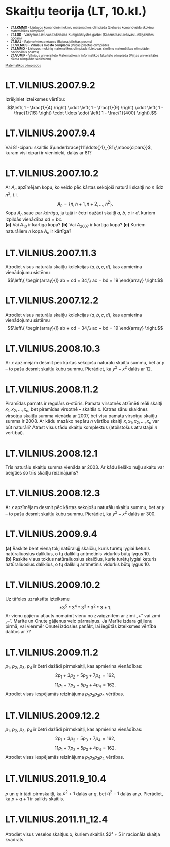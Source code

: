 # &nbsp;

<hgroup>

<h1 style="font-size:28pt">Skaitļu teorija (LT, 10.kl.)</h1>

</hgroup>
<hgroup style="font-size:70%">

* **LT.LKMMO** - Lietuvos komandinė mokinių matematikos 
olimpiada (Lietuvas komandveida skolēnu matemātikas olimpiāde)
* **LT.LDK** - Varžybos Lietuvos Didžiosios Kunigaikštystės garbei
(Sacensības Lietuvas Lielkņazistes godam)
* **LT.RAJ** - Rajono/miesto etapas (Rajona/pilsētas posms)
* <blue>**LT.VILNIUS** - **Vilniaus miesto olimpiada** (Viļņas pilsētas olimpiāde)</blue>
* **LT.LMMO** - Lietuvos mokinių matematikos olimpiada (Lietuvas skolēnu
matemātikas olimpiāde: nacionālais posms)
* **LT.VUMIF** - Vilniaus universiteto Matematikos ir 
informatikos fakulteto olimpiada (Viļņas universitātes 
rīkota olimpiāde skolēniem)

[Matematikos olimpiados](http://mif.vu.lt/matematikos-olimpiados/)

</hgroup>




# <lo-sample/> LT.VILNIUS.2007.9.2

Izrēķiniet izteiksmes vērtību: 
$$\left( 1 - \frac{1}{4} \right) \cdot
\left( 1 - \frac{1}{9} \right) \cdot
\left( 1 - \frac{1}{16} \right) \cdot \ldots \cdot
\left( 1 - \frac{1}{400} \right).$$


<!--
Apskaičiuokite reiškinio reikšmę:
$$\left( 1 - \frac{1}{4} \right) \cdot
\left( 1 - \frac{1}{9} \right) \cdot
\left( 1 - \frac{1}{16} \right) \cdot \ldots \cdot
\left( 1 - \frac{1}{400} \right).$$
-->



# <lo-sample/> LT.VILNIUS.2007.9.4

Vai $81$-ciparu skaitlis $\underbrace{111\ldots{}1}_{81\;\mbox{cipars}}$, 
kuram visi cipari ir vieninieki, dalās ar $81$?

<!--
Ar $81$-ženklis skaičius $\underbrace{111\ldots{}1}_{81\;\mbox{skaitmuo}}$, 
kurio visi skaitmenys yra vienetai, dalijasi iš $81$?
-->


# <lo-sample/> LT.VILNIUS.2007.10.2

Ar $A_n$ apzīmējam kopu, ko veido pēc kārtas sekojoši naturāli
skaitļi no $n$ līdz $n^2$, t.i.
$$A_n = \{n, n + 1, n + 2, \ldots, n^2 \}.$$
Kopu $A_n$ sauc par *kārtīgu*, ja tajā ir 
četri dažādi skaitļi $a$, $b$, $c$ ir $d$, kuriem
izpildās vienādība $ad = bc$.  
**(a)** Vai $A_{10}$ ir kārtīga kopa?
**(b)** Vai $A_{2007}$ ir kārtīga kopa?
**(c)** Kuriem naturāliem $n$ kopa $A_n$ ir kārtīga?


<!--
Pažymėkime $A_n$ aibę, kurią sudaro iš eilės einantys natūralieji 
skaičiai nuo $n$ iki $n^2$, t.y.
$$A_n = \{n, n + 1, n + 2, \ldots, n^2 \}.$$
Aibė $A_n$ vadinama *tvarkinga*, jeigu joje yra 
keturi skirtingi skaičiai $a$, $b$, $c$ ir $d$, kuriems
galioja lygybė $ad = bc$.  
**(a)** Ar $A_{10}$ yra tvarkinga aibė?
**(b)** Ar $A_{2007}$ yra tvarkinga aibė?
**(c)** Su kuriais natūraliaisiais $n$ aibė $A_n$ yra tvarkinga?
-->



# <lo-sample/> LT.VILNIUS.2007.11.3

Atrodiet visus naturālu skaitļu kolekcijas $(a, b, c, d)$, 
kas apmierina vienādojumu sistēmu
$$\left\{ \begin{array}{l}
ab + cd = 34,\\
ac − bd = 19
\end{array} \right.$$

<!--
Raskite visus natūraliųjų skaičių rinkinius $(a, b, c, d)$, 
tenkinančius lygčių sistemą
$$\left\{ \begin{array}{l}
ab + cd = 34,\\
ac − bd = 19
\end{array} \right.$$
-->


<!--
sameAs=LT.VILNIUS.2007.12.2
-->

# <LO-REFFF/> LT.VILNIUS.2007.12.2


Atrodiet visus naturālu skaitļu kolekcijas $(a, b, c, d)$, 
kas apmierina vienādojumu sistēmu
$$\left\{ \begin{array}{l}
ab + cd = 34,\\
ac − bd = 19
\end{array} \right.$$

<!--
Raskite visus natūraliųjų skaičių rinkinius $(a, b, c, d)$, 
tenkinančius lygčių sistemą
$$\left\{ \begin{array}{l}
ab + cd = 34,\\
ac − bd = 19
\end{array} \right.$$
-->

<!--
mainEntry=LT.VILNIUS.2007.11.3
-->


# <lo-sample/> LT.VILNIUS.2008.10.3

Ar $x$ apzīmējam desmit pēc kārtas sekojošu naturālu skaitļu 
summu, bet ar $y$ – to pašu desmit skaitļu kubu summu. 
Pierādiet, ka $y^2 - x^2$ dalās ar $12$.

<!--
Tegu $x$ yra dešimties iš eilės einančių natūraliųjų skaičių suma, 
o $y$ – tų pačių dešimties skaičių kubų suma. 
Įrodykite, kad $y^2 - x^2$ dalijasi iš $12$.
-->



# <lo-sample/> LT.VILNIUS.2008.11.2

Piramīdas pamats ir regulārs $n$-stūris. 
Pamata virsotnēs atzīmēti reāli skaitļi 
$x_1, x_2, \ldots, x_n$, bet piramīdas virsotnē – 
skaitlis $x$. Katras sānu skaldnes virsotņu 
skaitļu summa vienāda ar $2007$, bet visu 
pamata virsotņu skaitļu summa ir $2008$. 
Ar kādu mazāko nepāru $n$ vērtību skaitļi 
$x, x_1, x_2, \ldots, x_n$ var būt naturāli? 
Atrast visus tādu skaitļu komplektus 
(atbilstošus atrastajai $n$ vērtībai). 

<!--
Piramidės pagrindas yra taisyklingasis $n$-kampis. 
Pagrindo viršūnėse pažymėti realieji skaičiai 
$x_1, x_2, \ldots, x_n$, o piramidės viršūnėje – 
skaičius $x$. Kiekvienos šoninės sienos
viršūnių skaičių suma lygi $2007$, o visų pagrindo 
viršūnių skaičių suma yra $2008$. Su kokia mažiausia 
nelygine $n$ reikšme skaičiai $x, x_1, x_2, \ldots, x_n$ 
gali būti natūralieji? Raskite
visus tokius skaičių rinkinius 
(atitinkančius rastąją $n$ reikšmę).
-->


# <lo-sample/> LT.VILNIUS.2008.12.1

Trīs naturālu skaitļu summa vienāda ar $2003$. 
Ar kādu lielāko nuļļu skaitu var beigties šo 
trīs skaitļu reizinājums?

<!--
Trijų natūraliųjų skaičių suma lygi $2003$. 
Daugiausiai keliais nuliais gali baigtis šių
trijų skaičių sandauga?
-->

<!--
seeAlso=LV.AO.2005.7.4
-->



# <lo-sample/> LT.VILNIUS.2008.12.3

Ar $x$ apzīmējam desmit pēc kārtas sekojošu naturālu skaitļu 
summu, bet ar $y$ – to pašu desmit skaitļu kubu summu. 
Pierādiet, ka $y^2 - x^2$ dalās ar $300$.

<!--
Tegu $x$ yra dešimties iš eilės einančių 
natūraliųjų skaičių suma, 
o $y$ – tų pačių dešimties skaičių kubų suma. 
Įrodykite, kad $y^2 - x^2$ dalijasi iš $300$.
-->

<!--
seeAlso=LT.VILNIUS.2008.10.3
-->



# <lo-sample/> LT.VILNIUS.2009.9.4

**(a)** Raskite bent vieną tokį natūralųjį skaičių, 
kuris turėtų lygiai keturis natūraliuosius daliklius, 
o tų daliklių aritmetinis vidurkis būtų lygus $10$.  
**(b)** Raskite visus tokius natūraliuosius skaičius, 
kurie turėtų lygiai keturis natūraliuosius daliklius, 
o tų daliklių aritmetinis vidurkis būtų lygus $10$.








# <lo-sample/> LT.VILNIUS.2009.10.2

Uz tāfeles uzrakstīta izteiksme
$$\ast{}3^5\ast{}3^4\ast{}3^3\ast{}3^2\ast{}3\ast{}1.$$
Ar vienu gājienu atļauts nomainīt vienu no zvaigznītēm ar 
zīmi „+” vai zīmi „–”. Marīte
un Onute gājienus veic pārmaiņus.
Ja Marīte izdara gājienu pirmā, vai vienmēr Onutei izdosies panākt, 
lai iegūtās izteiksmes vērtība dalītos ar $7$?


<!--
Ant lentos užrašytas reiškinys
$$\ast{}3^5\ast{}3^4\ast{}3^3\ast{}3^2\ast{}3\ast{}1.$$
Vienu ėjimu leidžiama pakeisti vieną iš žvaigždučių ženklu 
„+” arba ženklu „–”. Marytė
ir Onutė ėjimus atlieka pakaitomis. 
Jei Marytė daro ėjimą pirmoji, ar visada pavyks
Onutei pasiekti, kad gautojo reiškinio reikšmė dalytųsi iš $7$?
-->






# <lo-sample/> LT.VILNIUS.2009.11.2

$p_1$, $p_2$, $p_3$, $p_4$ ir četri dažādi pirmskaitļi, kas apmierina vienādības:
$$2p_1 + 3p_2 + 5p_3 + 7p_4 = 162,$$
$$11p_1 + 7p_2 + 5p_3 + 4p_4 = 162.$$
Atrodiet visas iespējamās reizinājuma $p_1p_2p_3p_4$ vērtības.


<!--
$p_1$, $p_2$, $p_3$, $p_4$ yra keturi skirtingi pirminiai skaičiai, tenkinantys lygybes
$$2p_1 + 3p_2 + 5p_3 + 7p_4 = 162,$$
$$11p_1 + 7p_2 + 5p_3 + 4p_4 = 162.$$
Raskite visas įmanomas sandaugos $p_1p_2p_3p_4$ reikšmes.
-->

<!--
sameAs=LT.VILNIUS.2009.12.2
-->



# <LO-REFFF/> LT.VILNIUS.2009.12.2

$p_1$, $p_2$, $p_3$, $p_4$ ir četri dažādi pirmskaitļi, kas apmierina vienādības:
$$2p_1 + 3p_2 + 5p_3 + 7p_4 = 162,$$
$$11p_1 + 7p_2 + 5p_3 + 4p_4 = 162.$$
Atrodiet visas iespējamās reizinājuma $p_1p_2p_3p_4$ vērtības.

<!--
$p_1$, $p_2$, $p_3$, $p_4$ yra keturi skirtingi pirminiai skaičiai, tenkinantys lygybes
$$2p_1 + 3p_2 + 5p_3 + 7p_4 = 162,$$
$$11p_1 + 7p_2 + 5p_3 + 4p_4 = 162.$$
Raskite visas įmanomas sandaugos $p_1p_2p_3p_4$ reikšmes.
-->

<!--
mainEntry=LT.VILNIUS.2009.11.2
-->




# <lo-sample/> LT.VILNIUS.2011.9_10.4

$p$ un $q$ ir tādi pirmskaitļi, ka 
$p^2+1$ dalās ar $q$, bet $q^2-1$ dalās
ar $p$. Pierādiet, ka $p+q+1$ ir salikts skaitlis.

<!--
$p$ ir $q$ – tokie pirminiai skaičiai, kad 
$p^2+1$ dalijasi iš $q$, o $q^2-1$ dalijasi
iš $p$. Įrodykite, kad $p+q+1$ – sudėtinis skaičius.
-->

<!--
concepts=primes,composite-numbers,divisibility
-->

# <lo-sample/> LT.VILNIUS.2011.11_12.4

Atrodiet visus veselos skaitļus $x$, 
kuriem skaitlis $$2^x + 5$ ir
racionāla skaitļa kvadrāts.

<!--
Raskite visus sveikuosius skaičius $x$, 
su kuriais skaičius $2^x + 5$ yra
racionalaus skaičiaus kvadratas.
-->

